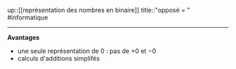 up::[[représentation des nombres en binaire]]
title::"opposé = "
#informatique

----

**Avantages**
 - une seule représentation de $0$ : pas de $+0$ et $-0$
 - calculs d'additions simplifés
